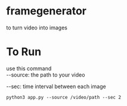 # framegenerator
to turn video into images

# To Run

use this command<br>
--source: the path to your video

--sec: time interval between each image
```
python3 app.py --source /video/path --sec 2
```
